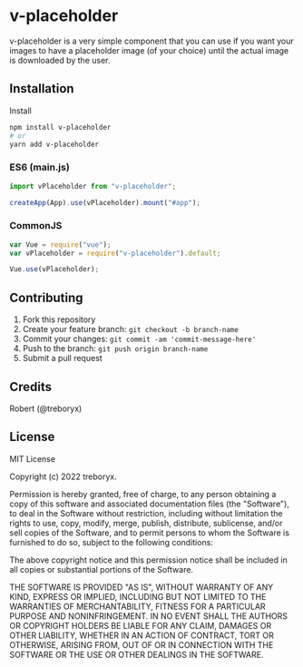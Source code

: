 # v-placeholder

v-placeholder is a very simple component that you can use if you want your images to have a placeholder image (of your choice) until the actual image is downloaded by the user.

## Installation

Install

```sh
npm install v-placeholder
# or
yarn add v-placeholder
```

### ES6 (main.js)

```js
import vPlaceholder from "v-placeholder";

createApp(App).use(vPlaceholder).mount("#app");
```

### CommonJS

```js
var Vue = require("vue");
var vPlaceholder = require("v-placeholder").default;

Vue.use(vPlaceholder);
```

## Contributing

1. Fork this repository
2. Create your feature branch: `git checkout -b branch-name`
3. Commit your changes: `git commit -am 'commit-message-here'`
4. Push to the branch: `git push origin branch-name`
5. Submit a pull request

## Credits

Robert (@treboryx)

## License

MIT License

Copyright (c) 2022 treboryx.

Permission is hereby granted, free of charge, to any person obtaining a copy
of this software and associated documentation files (the "Software"), to deal
in the Software without restriction, including without limitation the rights
to use, copy, modify, merge, publish, distribute, sublicense, and/or sell
copies of the Software, and to permit persons to whom the Software is
furnished to do so, subject to the following conditions:

The above copyright notice and this permission notice shall be included in all
copies or substantial portions of the Software.

THE SOFTWARE IS PROVIDED "AS IS", WITHOUT WARRANTY OF ANY KIND, EXPRESS OR
IMPLIED, INCLUDING BUT NOT LIMITED TO THE WARRANTIES OF MERCHANTABILITY,
FITNESS FOR A PARTICULAR PURPOSE AND NONINFRINGEMENT. IN NO EVENT SHALL THE
AUTHORS OR COPYRIGHT HOLDERS BE LIABLE FOR ANY CLAIM, DAMAGES OR OTHER
LIABILITY, WHETHER IN AN ACTION OF CONTRACT, TORT OR OTHERWISE, ARISING FROM,
OUT OF OR IN CONNECTION WITH THE SOFTWARE OR THE USE OR OTHER DEALINGS IN THE
SOFTWARE.
